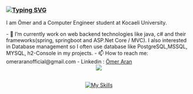 ### <a href="https://git.io/typing-svg"><img src="https://readme-typing-svg.demolab.com?font=Fira+Code&duration=4500&pause=4500&color=020100&width=200&lines=Love+to+Solve+Problems+As+A+Backend+Developer+%F0%9F%91%8B" alt="Typing SVG"/></a>

<p>I am Ömer and a Computer Engineer student at Kocaeli University.</p>
- 🌱 I’m currently work on web backend technologies like java, c# and their frameworks(spring, springboot and ASP.Net Core / MVC). I also interested in Database management so I often use database like PostgreSQL,MSSQL, MYSQL, h2-Console in my projects.
- 📫 How to reach me: omeraranofficial@gmail.com
- Linkedin : <a href="https://www.linkedin.com/in/ömer-aran-3783bb167/">Ömer Aran</a>

<div align="center"><img src="https://github-readme-stats.vercel.app/api?username=omeraran&show_icons=true&count_private=false&hide_border=true" align="center" /></div> 

<br>

<div align="center">

[![My Skills](https://skillicons.dev/icons?i=java,spring,postgres,mongodb,git)](https://skillicons.dev)
</div>
